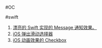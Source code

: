 #OC

#swift
1. [漂亮的 Swift 实现的 Message 通知效果。](https://github.com/SwiftKickMobile/SwiftMessages)
2. [iOS 弹出滑动选择器](https://github.com/hsylife/SwiftyPickerPopover)
3. [iOS 动画效果的 Checkbox](https://github.com/vladislav-k/VKCheckbox)